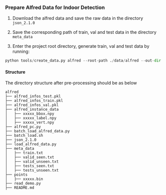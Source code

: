### Prepare Alfred Data for Indoor Detection

1. Download the alfred data and save the raw data in the directory `json_2.1.0`

2. Save the corresponding path of train, val and test data in the directory `meta_data`

3. Enter the project root directory, generate train, val and test data by running:

```python
python tools/create_data.py alfred --root-path ./data/alfred --out-dir ./data/alfred --extra-tag alfred
```

#### Structure
The directory structure after pre-processing should be as below

```
alfred
├── alfred_infos_test.pkl
├── alfred_infos_train.pkl
├── alfred_infos_val.pkl
├── alfred_instance_data
│   ├── xxxxx_bbox.npy
│   ├── xxxxx_label.npy
│   ├── xxxxx_vert.npy
├── alfred_pc.py
├── batch_load_alfred_data.py
├── batch_load.sh
├── json_2.1.0
├── load_alfred_data.py
├── meta_data
│   ├── train.txt
│   ├── valid_seen.txt
│   ├── valid_unseen.txt
│   ├── tests_seen.txt
│   ├── tests_unseen.txt
├── points
│   ├── xxxxx.bin
├── read_demo.py
├── README.md
```

